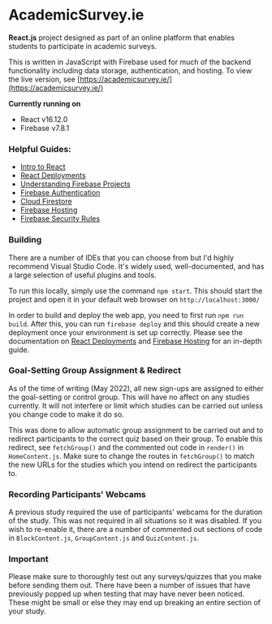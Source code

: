 # AcademicSurvey.ie

**React.js** project designed as part of an online platform that enables students to participate in academic surveys.

This is written in JavaScript with Firebase used for much of the backend functionality including data storage, authentication, and hosting. To view the live version, see [https://academicsurvey.ie/](https://academicsurvey.ie/)

**Currently running on**
* React v16.12.0
* Firebase v7.8.1


### Helpful Guides:
* [Intro to React](https://reactjs.org/tutorial/tutorial.html)
* [React Deployments](https://create-react-app.dev/docs/deployment/)
* [Understanding Firebase Projects](https://firebase.google.com/docs/projects/learn-more)
* [Firebase Authentication](https://firebase.google.com/docs/auth)
* [Cloud Firestore](https://firebase.google.com/docs/firestore)
* [Firebase Hosting](https://firebase.google.com/docs/hosting)
* [Firebase Security Rules](https://firebase.google.com/docs/rules)


### Building
There are a number of IDEs that you can choose from but I'd highly recommend Visual Studio Code. It's widely used, well-documented, and has a large selection of useful plugins and tools.

To run this locally, simply use the command `npm start`. This should start the project and open it in your default web browser on `http://localhost:3000/`

In order to build and deploy the web app, you need to first run `npm run build`.
After this, you can run `firebase deploy` and this should create a new deployment once your environment is set up correctly. Please see the documentation on [React Deployments](https://create-react-app.dev/docs/deployment/) and [Firebase Hosting](https://firebase.google.com/docs/hosting) for an in-depth guide.


### Goal-Setting Group Assignment & Redirect
As of the time of writing (May 2022), all new sign-ups are assigned to either the goal-setting or control group. This will have no affect on any studies currently. It will not interfere or limit which studies can be carried out unless you change code to make it do so.

This was done to allow automatic group assignment to be carried out and to redirect participants to the correct quiz based on their group. To enable this redirect, see `fetchGroup()` and the commented out code in `render()` in `HomeContent.js`. Make sure to change the routes in `fetchGroup()` to match the new URLs for the studies which you intend on redirect the participants to.


### Recording Participants' Webcams
A previous study required the use of participants' webcams for the duration of the study. This was not required in all situations so it was disabled. If you wish to re-enable it, there are a number of commented out sections of code in `BlockContent.js`, `GroupContent.js` and `QuizContent.js`.


### Important
Please make sure to thoroughly test out any surveys/quizzes that you make before sending them out. There have been a number of issues that have previously popped up when testing that may have never been noticed. These might be small or else they may end up breaking an entire section of your study.
